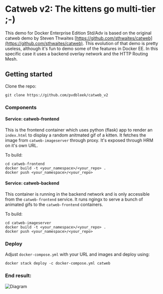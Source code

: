 # Catweb v2: The kittens go multi-tier ;-)
This demo for Docker Enterprise Edition Std/Adv is based on the original catweb demo by Steven Thwaites [https://github.com/sthwaites/catweb](https://github.com/sthwaites/catweb).
This evolution of that demo is pretty useless, although it's fun to demo some of the features in Docker EE. In this specific case it uses a backend overlay network and the HTTP Routing Mesh.

## Getting started

Clone the repo:

`git clone https://github.com/pvdbleek/catweb_v2`

### Components

#### Service: catweb-frontend

This is the frontend container which uses python (flask) app to render an `index.html` to display a random anitmated gif of a kitten.
It fetches the image from ``catweb-imageserver`` through proxy.
It's exposed through HRM on it's own URL.

To build:

``` 
cd catweb-frontend 
docker build -t <your_namespace>/<your_repo> .
docker push <your_namespace>/<your_repo>
```
#### Service: catweb-backend

This container is running in the backend network and is only accessible from the ``catweb-frontend`` service.
It runs ngingx to serve a bunch of animated gifs to the ``catweb-frontend`` containers.

To build:

``` 
cd catweb-imageserver 
docker build -t <your_namespace>/<your_repo> .
docker push <your_namespace>/<your_repo>
```

### Deploy
Adjust ``docker-compose.yml`` with your URL and images and deploy using:

```docker stack deploy -c docker-compose.yml catweb```

### End result:
![Diagram](https://raw.githubusercontent.com/pvdbleek/catweb_v2/master/catweb_stack_diagram.png)
